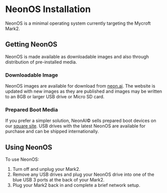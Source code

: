 # NeonOS Installation
NeonOS is a minimal operating system currently targeting the Mycroft Mark2.

## Getting NeonOS
NeonOS is made available as downloadable images and also through distribution of
pre-installed media.

### Downloadable Image
NeonOS images are available for download from [neon.ai](https://neon.ai/NeonAIforMycroftMarkII).
The website is updated with new images as they are published and images may be written to
an 8GB or larger USB drive or Micro SD card.

### Prepared Boot Media
If you prefer a simpler solution, NeonAI© sells prepared boot devices on 
our [square site](https://neonai.square.site/s/shop). USB drives with the latest
NeonOS are available for purchase and can be shipped internationally.

## Using NeonOS
To use NeonOS:
1. Turn off and unplug your Mark2.
2. Remove any USB drives and plug your NeonOS drive into one of the blue USB 3 
   ports at the back of your Mark2.
3. Plug your Mark2 back in and complete a brief network setup.